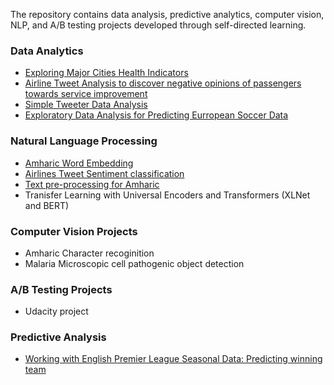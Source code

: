 The repository contains data analysis, predictive analytics, computer vision, NLP, and A/B testing projects developed through self-directed learning.

### Data Analytics
- [Exploring Major Cities Health Indicators](health_stats_analysis.md) 
- [Airline Tweet Analysis to discover negative opinions of passengers towards service improvement](airline_tweet_data_analysis.md) 
- [Simple Tweeter Data Analysis](twitter_minner.md)
- [Exploratory Data Analysis for Predicting Eurropean Soccer Data](ExploratoryAnalysis.md)

### Natural Language Processing
- [Amharic Word Embedding](Am_FastText.md)
- [Airlines Tweet Sentiment classification](airline_sentiment_classification.md)
- [Text pre-processing for Amharic](am-preprocess.md)
- Tranisfer Learning with Universal Encoders and Transformers (XLNet and BERT)

### Computer Vision Projects
- Amharic Character recoginition
- Malaria Microscopic cell pathogenic object detection

### A/B Testing Projects
- Udacity project 

### Predictive Analysis
- [Working with English Premier League Seasonal Data: Predicting winning team](english_premier_league_data_analysis.md)
